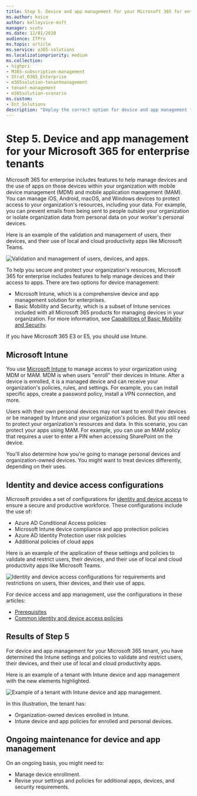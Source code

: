 ```yaml
---
title: Step 5. Device and app management for your Microsoft 365 for enterprise tenants
ms.author: kvice
author: kelleyvice-msft
manager: scotv
ms.date: 12/01/2020
audience: ITPro
ms.topic: article
ms.service: o365-solutions
ms.localizationpriority: medium
ms.collection: 
- highpri
- M365-subscription-management
- Strat_O365_Enterprise
- m365solution-tenantmanagement
- tenant-management
- m365solution-scenario
ms.custom:
- Ent_Solutions
description: "Deploy the correct option for device and app management for your Microsoft 365 tenants."
---
```


# Step 5. Device and app management for your Microsoft 365 for enterprise tenants

Microsoft 365 for enterprise includes features to help manage devices and the use of apps on those devices within your organization with mobile device management (MDM) and mobile application management (MAM). You can manage iOS, Android, macOS, and Windows devices to protect access to your organization's resources, including your data. For example, you can prevent emails from being sent to people outside your organization or isolate organization data from personal data on your worker's personal devices.

Here is an example of the validation and management of users, their devices, and their use of local and cloud productivity apps like Microsoft Teams.

![Validation and management of users, devices, and apps.](../media/tenant-management-overview/tenant-management-device-app-mgmt.png)

To help you secure and protect your organization's resources, Microsoft 365 for enterprise includes features to help manage devices and their access to apps. There are two options for device management:

- Microsoft Intune, which is a comprehensive device and app management solution for enterprises.
- Basic Mobility and Security, which is a subset of Intune services included with all Microsoft 365 products for managing devices in your organization. For more information, see [Capabilities of Basic Mobility and Security](../admin/basic-mobility-security/capabilities.md).

If you have Microsoft 365 E3 or E5, you should use Intune.

## Microsoft Intune

You use [Microsoft Intune](/mem/intune/fundamentals/planning-guide) to manage access to your organization using MDM or MAM. MDM is when users "enroll" their devices in Intune. After a device is enrolled, it is a managed device and can receive your organization's  policies, rules, and settings. For example, you can install specific apps, create a password policy, install a VPN connection, and more.

Users with their own personal devices may not want to enroll their devices or be managed by Intune and your organization's policies. But you still need to protect your organization's resources and data. In this scenario, you can protect your apps using MAM. For example, you can use an MAM policy that requires a user to enter a PIN when accessing SharePoint on the device.

You'll also determine how you're going to manage personal devices and organization-owned devices. You might want to treat devices differently, depending on their uses.

## Identity and device access configurations

Microsoft provides a set of configurations for [identity and device access](../security/office-365-security/microsoft-365-policies-configurations.md) to ensure a secure and productive workforce. These configurations include the use of:

- Azure AD Conditional Access policies
- Microsoft Intune device compliance and app protection policies
- Azure AD Identity Protection user risk policies
- Additional policies of cloud apps

Here is an example of the application of these settings and policies to validate and restrict users, their devices, and their use of local and cloud productivity apps like Microsoft Teams.

![Identity and device access configurations for requirements and restrictions on users, thier devices, and their use of apps.](../media/tenant-management-overview/tenant-management-device-app-mgmt-golden-config.png)

For device access and app management, use the configurations in these articles:

- [Prerequisites](../security/office-365-security/identity-access-prerequisites.md)
- [Common identity and device access policies](../security/office-365-security/identity-access-policies.md)

## Results of Step 5

For device and app management for your Microsoft 365 tenant, you have determined the Intune settings and policies to validate and restrict users, their devices, and their use of local and cloud productivity apps.

Here is an example of a tenant with Intune device and app management with the new elements highlighted.

![Example of a tenant with Intune device and app management.](../media/tenant-management-overview/tenant-management-tenant-build-step5.png)

In this illustration, the tenant has:

- Organization-owned devices enrolled in Intune.
- Intune device and app policies for enrolled and personal devices.

## Ongoing maintenance for device and app management

On an ongoing basis, you might need to: 

- Manage device enrollment.
- Revise your settings and policies for additional apps, devices, and security requirements.
